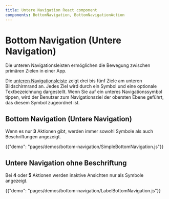 ```yaml
---
title: Untere Navigation React component
components: BottomNavigation, BottomNavigationAction
---
```

# Bottom Navigation (Untere Navigation)

<p class="description">Die unteren Navigationsleisten ermöglichen die Bewegung zwischen primären Zielen in einer App.</p>

Die [unteren Navigationsleiste](https://material.io/design/components/bottom-navigation.html) zeigt drei bis fünf Ziele am unteren Bildschirmrand an. Jedes Ziel wird durch ein Symbol und eine optionale Textbezeichnung dargestellt. Wenn Sie auf ein unteres Navigationssymbol tippen, wird der Benutzer zum Navigationsziel der obersten Ebene geführt, das diesem Symbol zugeordnet ist.

## Bottom Navigation (Untere Navigation)

Wenn es nur **3** Aktionen gibt, werden immer sowohl Symbole als auch Beschriftungen angezeigt.

{{"demo": "pages/demos/bottom-navigation/SimpleBottomNavigation.js"}}

## Untere Navigation ohne Beschriftung

Bei **4** oder **5** Aktionen werden inaktive Ansichten nur als Symbole angezeigt.

{{"demo": "pages/demos/bottom-navigation/LabelBottomNavigation.js"}}